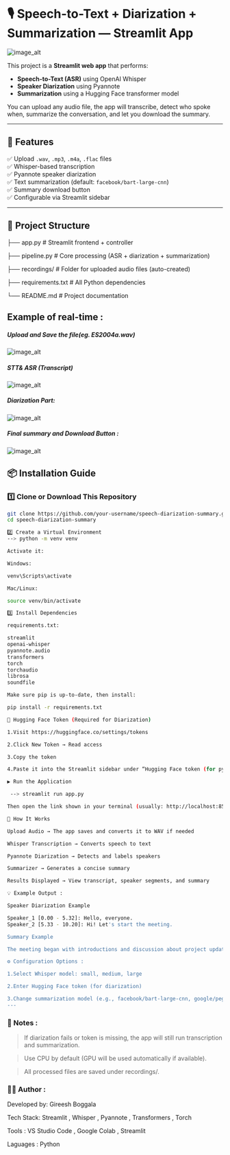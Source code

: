 # 🎙️ Speech-to-Text + Diarization + Summarization — Streamlit App

![image_alt](https://github.com/Gireeshunique/Infosys_Internship_project/blob/fb283b71e67b8782e5530f3bba24ad79c6d05db6/Screenshot%202025-10-21%20121640.png)

This project is a **Streamlit web app** that performs:
- **Speech-to-Text (ASR)** using OpenAI Whisper  
- **Speaker Diarization** using Pyannote  
- **Summarization** using a Hugging Face transformer model  

You can upload any audio file, the app will transcribe, detect who spoke when, summarize the conversation, and let you download the summary.

---

## 🚀 Features

✅ Upload `.wav`, `.mp3`, `.m4a`, `.flac` files  
✅ Whisper-based transcription  
✅ Pyannote speaker diarization  
✅ Text summarization (default: `facebook/bart-large-cnn`)  
✅ Summary download button  
✅ Configurable via Streamlit sidebar  

---

## 🧩 Project Structure

├── app.py # Streamlit frontend + controller

├── pipeline.py # Core processing (ASR + diarization + summarization)

├── recordings/ # Folder for uploaded audio files (auto-created)

├── requirements.txt # All Python dependencies

└── README.md # Project documentation

## Example of real-time :

##### Upload and Save the file(eg. ES2004a.wav)
![image_alt](https://github.com/Gireeshunique/Infosys_Internship_project/blob/84d7be7c09af05c1a295f770ca02890a79d7fc8b/Screenshot%202025-10-21%20110638.png)

##### STT& ASR (Transcript)
![image_alt](https://github.com/Gireeshunique/Infosys_Internship_project/blob/1c56812a46f41a960e1dff072cd07842a1d0e80d/Screenshot%202025-10-21%20110655.png)

##### Diarization Part:
![image_alt](https://github.com/Gireeshunique/Infosys_Internship_project/blob/1c56812a46f41a960e1dff072cd07842a1d0e80d/Screenshot%202025-10-21%20110718.png)

##### Final summary and Download Button :
![image_alt](https://github.com/Gireeshunique/Infosys_Internship_project/blob/1c56812a46f41a960e1dff072cd07842a1d0e80d/Screenshot%202025-10-21%20110726.png)


## 📦 Installation Guide

### 1️⃣ Clone or Download This Repository
```bash
git clone https://github.com/your-username/speech-diarization-summary.git
cd speech-diarization-summary

2️⃣ Create a Virtual Environment
--> python -m venv venv

Activate it:

Windows:

venv\Scripts\activate

Mac/Linux:

source venv/bin/activate

3️⃣ Install Dependencies

requirements.txt:

streamlit
openai-whisper
pyannote.audio
transformers
torch
torchaudio
librosa
soundfile

Make sure pip is up-to-date, then install:

pip install -r requirements.txt

🔑 Hugging Face Token (Required for Diarization)

1.Visit https://huggingface.co/settings/tokens

2.Click New Token → Read access

3.Copy the token

4.Paste it into the Streamlit sidebar under “Hugging Face token (for pyannote)”

▶️ Run the Application

 --> streamlit run app.py

Then open the link shown in your terminal (usually: http://localhost:8501)

🧠 How It Works

Upload Audio → The app saves and converts it to WAV if needed

Whisper Transcription → Converts speech to text

Pyannote Diarization → Detects and labels speakers

Summarizer → Generates a concise summary

Results Displayed → View transcript, speaker segments, and summary

💡 Example Output :

Speaker Diarization Example

Speaker_1 [0.00 - 5.32]: Hello, everyone.
Speaker_2 [5.33 - 10.20]: Hi! Let's start the meeting.

Summary Example

The meeting began with introductions and discussion about project updates.

⚙️ Configuration Options :

1.Select Whisper model: small, medium, large

2.Enter Hugging Face token (for diarization)

3.Change summarization model (e.g., facebook/bart-large-cnn, google/pegasus-xsum, etc.)
---
```

### 🧾 Notes :

> If diarization fails or token is missing, the app will still run transcription and summarization.

> Use CPU by default (GPU will be used automatically if available).

> All processed files are saved under recordings/.

### 🧑‍💻 Author :

Developed by: Gireesh Boggala

Tech Stack: Streamlit , Whisper , Pyannote , Transformers , Torch

Tools : VS Studio Code , Google Colab , Streamlit

Laguages : Python 

